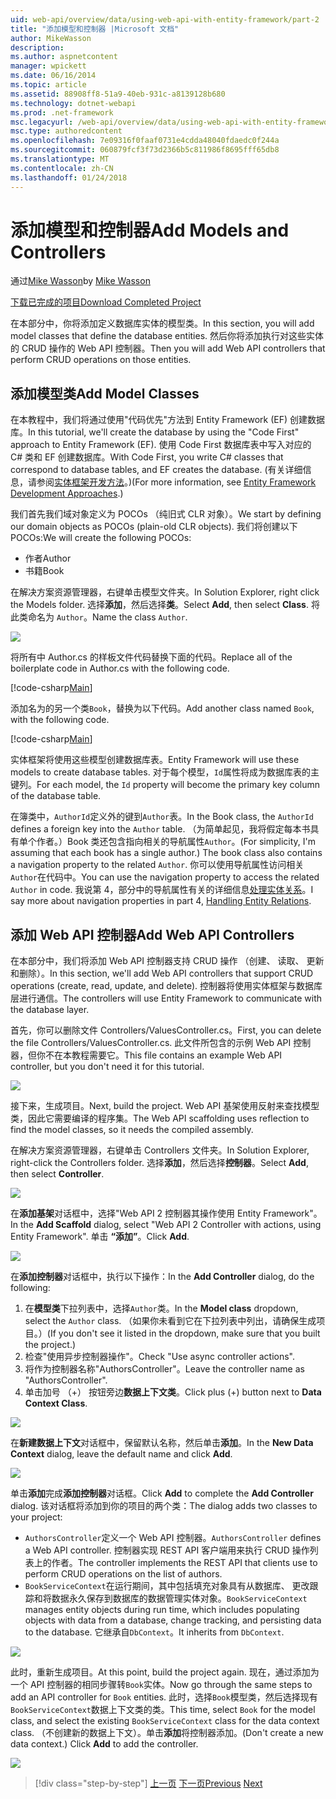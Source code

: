 ```yaml
---
uid: web-api/overview/data/using-web-api-with-entity-framework/part-2
title: "添加模型和控制器 |Microsoft 文档"
author: MikeWasson
description: 
ms.author: aspnetcontent
manager: wpickett
ms.date: 06/16/2014
ms.topic: article
ms.assetid: 88908ff8-51a9-40eb-931c-a8139128b680
ms.technology: dotnet-webapi
ms.prod: .net-framework
msc.legacyurl: /web-api/overview/data/using-web-api-with-entity-framework/part-2
msc.type: authoredcontent
ms.openlocfilehash: 7e09316f0faaf0731e4cdda48040fdaedc0f244a
ms.sourcegitcommit: 060879fcf3f73d2366b5c811986f8695fff65db8
ms.translationtype: MT
ms.contentlocale: zh-CN
ms.lasthandoff: 01/24/2018
---
```

<a name="add-models-and-controllers"></a><span data-ttu-id="2a4d5-102">添加模型和控制器</span><span class="sxs-lookup"><span data-stu-id="2a4d5-102">Add Models and Controllers</span></span>
====================
<span data-ttu-id="2a4d5-103">通过[Mike Wasson](https://github.com/MikeWasson)</span><span class="sxs-lookup"><span data-stu-id="2a4d5-103">by [Mike Wasson](https://github.com/MikeWasson)</span></span>

[<span data-ttu-id="2a4d5-104">下载已完成的项目</span><span class="sxs-lookup"><span data-stu-id="2a4d5-104">Download Completed Project</span></span>](https://github.com/MikeWasson/BookService)

<span data-ttu-id="2a4d5-105">在本部分中，你将添加定义数据库实体的模型类。</span><span class="sxs-lookup"><span data-stu-id="2a4d5-105">In this section, you will add model classes that define the database entities.</span></span> <span data-ttu-id="2a4d5-106">然后你将添加执行对这些实体的 CRUD 操作的 Web API 控制器。</span><span class="sxs-lookup"><span data-stu-id="2a4d5-106">Then you will add Web API controllers that perform CRUD operations on those entities.</span></span>

## <a name="add-model-classes"></a><span data-ttu-id="2a4d5-107">添加模型类</span><span class="sxs-lookup"><span data-stu-id="2a4d5-107">Add Model Classes</span></span>

<span data-ttu-id="2a4d5-108">在本教程中，我们将通过使用"代码优先"方法到 Entity Framework (EF) 创建数据库。</span><span class="sxs-lookup"><span data-stu-id="2a4d5-108">In this tutorial, we'll create the database by using the "Code First" approach to Entity Framework (EF).</span></span> <span data-ttu-id="2a4d5-109">使用 Code First 数据库表中写入对应的 C# 类和 EF 创建数据库。</span><span class="sxs-lookup"><span data-stu-id="2a4d5-109">With Code First, you write C# classes that correspond to database tables, and EF creates the database.</span></span> <span data-ttu-id="2a4d5-110">(有关详细信息，请参阅[实体框架开发方法](https://msdn.microsoft.com/library/ms178359%28v=vs.110%29.aspx#dbfmfcf)。)</span><span class="sxs-lookup"><span data-stu-id="2a4d5-110">(For more information, see [Entity Framework Development Approaches](https://msdn.microsoft.com/library/ms178359%28v=vs.110%29.aspx#dbfmfcf).)</span></span>

<span data-ttu-id="2a4d5-111">我们首先我们域对象定义为 POCOs （纯旧式 CLR 对象）。</span><span class="sxs-lookup"><span data-stu-id="2a4d5-111">We start by defining our domain objects as POCOs (plain-old CLR objects).</span></span> <span data-ttu-id="2a4d5-112">我们将创建以下 POCOs:</span><span class="sxs-lookup"><span data-stu-id="2a4d5-112">We will create the following POCOs:</span></span>

- <span data-ttu-id="2a4d5-113">作者</span><span class="sxs-lookup"><span data-stu-id="2a4d5-113">Author</span></span>
- <span data-ttu-id="2a4d5-114">书籍</span><span class="sxs-lookup"><span data-stu-id="2a4d5-114">Book</span></span>

<span data-ttu-id="2a4d5-115">在解决方案资源管理器，右键单击模型文件夹。</span><span class="sxs-lookup"><span data-stu-id="2a4d5-115">In Solution Explorer, right click the Models folder.</span></span> <span data-ttu-id="2a4d5-116">选择**添加**，然后选择**类**。</span><span class="sxs-lookup"><span data-stu-id="2a4d5-116">Select **Add**, then select **Class**.</span></span> <span data-ttu-id="2a4d5-117">将此类命名为 `Author`。</span><span class="sxs-lookup"><span data-stu-id="2a4d5-117">Name the class `Author`.</span></span>

![](part-2/_static/image1.png)

<span data-ttu-id="2a4d5-118">将所有中 Author.cs 的样板文件代码替换下面的代码。</span><span class="sxs-lookup"><span data-stu-id="2a4d5-118">Replace all of the boilerplate code in Author.cs with the following code.</span></span>

[!code-csharp[Main](part-2/samples/sample1.cs)]

<span data-ttu-id="2a4d5-119">添加名为的另一个类`Book`，替换为以下代码。</span><span class="sxs-lookup"><span data-stu-id="2a4d5-119">Add another class named `Book`, with the following code.</span></span>

[!code-csharp[Main](part-2/samples/sample2.cs)]

<span data-ttu-id="2a4d5-120">实体框架将使用这些模型创建数据库表。</span><span class="sxs-lookup"><span data-stu-id="2a4d5-120">Entity Framework will use these models to create database tables.</span></span> <span data-ttu-id="2a4d5-121">对于每个模型，`Id`属性将成为数据库表的主键列。</span><span class="sxs-lookup"><span data-stu-id="2a4d5-121">For each model, the `Id` property will become the primary key column of the database table.</span></span>

<span data-ttu-id="2a4d5-122">在簿类中，`AuthorId`定义外的键到`Author`表。</span><span class="sxs-lookup"><span data-stu-id="2a4d5-122">In the Book class, the `AuthorId` defines a foreign key into the `Author` table.</span></span> <span data-ttu-id="2a4d5-123">（为简单起见，我将假定每本书具有单个作者。）Book 类还包含指向相关的导航属性`Author`。</span><span class="sxs-lookup"><span data-stu-id="2a4d5-123">(For simplicity, I'm assuming that each book has a single author.) The book class also contains a navigation property to the related `Author`.</span></span> <span data-ttu-id="2a4d5-124">你可以使用导航属性访问相关`Author`在代码中。</span><span class="sxs-lookup"><span data-stu-id="2a4d5-124">You can use the navigation property to access the related `Author` in code.</span></span> <span data-ttu-id="2a4d5-125">我说第 4，部分中的导航属性有关的详细信息[处理实体关系](part-4.md)。</span><span class="sxs-lookup"><span data-stu-id="2a4d5-125">I say more about navigation properties in part 4, [Handling Entity Relations](part-4.md).</span></span>

## <a name="add-web-api-controllers"></a><span data-ttu-id="2a4d5-126">添加 Web API 控制器</span><span class="sxs-lookup"><span data-stu-id="2a4d5-126">Add Web API Controllers</span></span>

<span data-ttu-id="2a4d5-127">在本部分中，我们将添加 Web API 控制器支持 CRUD 操作 （创建、 读取、 更新和删除）。</span><span class="sxs-lookup"><span data-stu-id="2a4d5-127">In this section, we'll add Web API controllers that support CRUD operations (create, read, update, and delete).</span></span> <span data-ttu-id="2a4d5-128">控制器将使用实体框架与数据库层进行通信。</span><span class="sxs-lookup"><span data-stu-id="2a4d5-128">The controllers will use Entity Framework to communicate with the database layer.</span></span>

<span data-ttu-id="2a4d5-129">首先，你可以删除文件 Controllers/ValuesController.cs。</span><span class="sxs-lookup"><span data-stu-id="2a4d5-129">First, you can delete the file Controllers/ValuesController.cs.</span></span> <span data-ttu-id="2a4d5-130">此文件所包含的示例 Web API 控制器，但你不在本教程需要它。</span><span class="sxs-lookup"><span data-stu-id="2a4d5-130">This file contains an example Web API controller, but you don't need it for this tutorial.</span></span>

![](part-2/_static/image2.png)

<span data-ttu-id="2a4d5-131">接下来，生成项目。</span><span class="sxs-lookup"><span data-stu-id="2a4d5-131">Next, build the project.</span></span> <span data-ttu-id="2a4d5-132">Web API 基架使用反射来查找模型类，因此它需要编译的程序集。</span><span class="sxs-lookup"><span data-stu-id="2a4d5-132">The Web API scaffolding uses reflection to find the model classes, so it needs the compiled assembly.</span></span>

<span data-ttu-id="2a4d5-133">在解决方案资源管理器，右键单击 Controllers 文件夹。</span><span class="sxs-lookup"><span data-stu-id="2a4d5-133">In Solution Explorer, right-click the Controllers folder.</span></span> <span data-ttu-id="2a4d5-134">选择**添加**，然后选择**控制器**。</span><span class="sxs-lookup"><span data-stu-id="2a4d5-134">Select **Add**, then select **Controller**.</span></span>

![](part-2/_static/image3.png)

<span data-ttu-id="2a4d5-135">在**添加基架**对话框中，选择"Web API 2 控制器其操作使用 Entity Framework"。</span><span class="sxs-lookup"><span data-stu-id="2a4d5-135">In the **Add Scaffold** dialog, select "Web API 2 Controller with actions, using Entity Framework".</span></span> <span data-ttu-id="2a4d5-136">单击 **“添加”**。</span><span class="sxs-lookup"><span data-stu-id="2a4d5-136">Click **Add**.</span></span>

![](part-2/_static/image4.png)

<span data-ttu-id="2a4d5-137">在**添加控制器**对话框中，执行以下操作：</span><span class="sxs-lookup"><span data-stu-id="2a4d5-137">In the **Add Controller** dialog, do the following:</span></span>

1. <span data-ttu-id="2a4d5-138">在**模型类**下拉列表中，选择`Author`类。</span><span class="sxs-lookup"><span data-stu-id="2a4d5-138">In the **Model class** dropdown, select the `Author` class.</span></span> <span data-ttu-id="2a4d5-139">（如果你未看到它在下拉列表中列出，请确保生成项目。）</span><span class="sxs-lookup"><span data-stu-id="2a4d5-139">(If you don't see it listed in the dropdown, make sure that you built the project.)</span></span>
2. <span data-ttu-id="2a4d5-140">检查"使用异步控制器操作"。</span><span class="sxs-lookup"><span data-stu-id="2a4d5-140">Check "Use async controller actions".</span></span>
3. <span data-ttu-id="2a4d5-141">将作为控制器名称&quot;AuthorsController&quot;。</span><span class="sxs-lookup"><span data-stu-id="2a4d5-141">Leave the controller name as &quot;AuthorsController&quot;.</span></span>
4. <span data-ttu-id="2a4d5-142">单击加号 （+） 按钮旁边**数据上下文类**。</span><span class="sxs-lookup"><span data-stu-id="2a4d5-142">Click plus (+) button next to **Data Context Class**.</span></span>

![](part-2/_static/image5.png)

<span data-ttu-id="2a4d5-143">在**新建数据上下文**对话框中，保留默认名称，然后单击**添加**。</span><span class="sxs-lookup"><span data-stu-id="2a4d5-143">In the **New Data Context** dialog, leave the default name and click **Add**.</span></span>

![](part-2/_static/image6.png)

<span data-ttu-id="2a4d5-144">单击**添加**完成**添加控制器**对话框。</span><span class="sxs-lookup"><span data-stu-id="2a4d5-144">Click **Add** to complete the **Add Controller** dialog.</span></span> <span data-ttu-id="2a4d5-145">该对话框将添加到你的项目的两个类：</span><span class="sxs-lookup"><span data-stu-id="2a4d5-145">The dialog adds two classes to your project:</span></span>

- <span data-ttu-id="2a4d5-146">`AuthorsController`定义一个 Web API 控制器。</span><span class="sxs-lookup"><span data-stu-id="2a4d5-146">`AuthorsController` defines a Web API controller.</span></span> <span data-ttu-id="2a4d5-147">控制器实现 REST API 客户端用来执行 CRUD 操作列表上的作者。</span><span class="sxs-lookup"><span data-stu-id="2a4d5-147">The controller implements the REST API that clients use to perform CRUD operations on the list of authors.</span></span>
- <span data-ttu-id="2a4d5-148">`BookServiceContext`在运行期间，其中包括填充对象具有从数据库、 更改跟踪和将数据永久保存到数据库的数据管理实体对象。</span><span class="sxs-lookup"><span data-stu-id="2a4d5-148">`BookServiceContext` manages entity objects during run time, which includes populating objects with data from a database, change tracking, and persisting data to the database.</span></span> <span data-ttu-id="2a4d5-149">它继承自`DbContext`。</span><span class="sxs-lookup"><span data-stu-id="2a4d5-149">It inherits from `DbContext`.</span></span>

![](part-2/_static/image7.png)

<span data-ttu-id="2a4d5-150">此时，重新生成项目。</span><span class="sxs-lookup"><span data-stu-id="2a4d5-150">At this point, build the project again.</span></span> <span data-ttu-id="2a4d5-151">现在，通过添加为一个 API 控制器的相同步骤转`Book`实体。</span><span class="sxs-lookup"><span data-stu-id="2a4d5-151">Now go through the same steps to add an API controller for `Book` entities.</span></span> <span data-ttu-id="2a4d5-152">此时，选择`Book`模型类，然后选择现有`BookServiceContext`数据上下文类的类。</span><span class="sxs-lookup"><span data-stu-id="2a4d5-152">This time, select `Book` for the model class, and select the existing `BookServiceContext` class for the data context class.</span></span> <span data-ttu-id="2a4d5-153">（不创建新的数据上下文）。单击**添加**将控制器添加。</span><span class="sxs-lookup"><span data-stu-id="2a4d5-153">(Don't create a new data context.) Click **Add** to add the controller.</span></span>

![](part-2/_static/image8.png)

>[!div class="step-by-step"]
<span data-ttu-id="2a4d5-154">[上一页](part-1.md)
[下一页](part-3.md)</span><span class="sxs-lookup"><span data-stu-id="2a4d5-154">[Previous](part-1.md)
[Next](part-3.md)</span></span>
